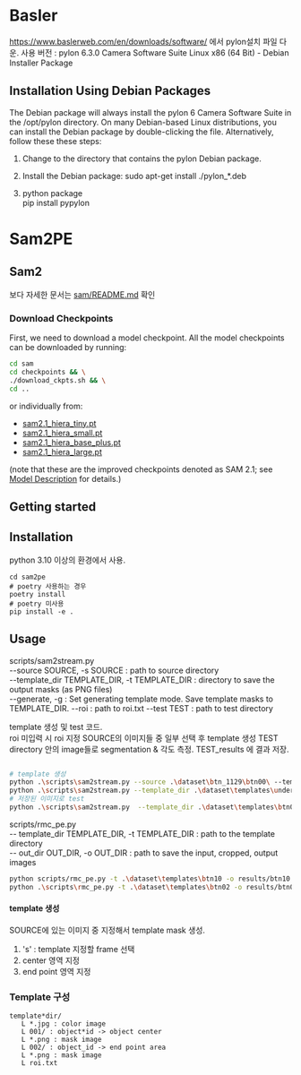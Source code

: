 # Basler

https://www.baslerweb.com/en/downloads/software/ 에서 pylon설치 파일 다운.
사용 버전 : pylon 6.3.0 Camera Software Suite Linux x86 (64 Bit) - Debian Installer Package

## Installation Using Debian Packages

The Debian package will always install the pylon 6 Camera Software Suite in the
/opt/pylon directory. On many Debian-based Linux distributions, you can install
the Debian package by double-clicking the file. Alternatively, follow these
these steps:

1. Change to the directory that contains the pylon Debian package.

2. Install the Debian package:
   sudo apt-get install ./pylon\_\*.deb

3. python package  
   pip install pypylon

# Sam2PE

## Sam2

보다 자세한 문서는 [sam/README.md](./sam/README.md) 확인

### Download Checkpoints

First, we need to download a model checkpoint. All the model checkpoints can be downloaded by running:

```bash
cd sam
cd checkpoints && \
./download_ckpts.sh && \
cd ..
```

or individually from:

- [sam2.1_hiera_tiny.pt](https://dl.fbaipublicfiles.com/segment_anything_2/092824/sam2.1_hiera_tiny.pt)
- [sam2.1_hiera_small.pt](https://dl.fbaipublicfiles.com/segment_anything_2/092824/sam2.1_hiera_small.pt)
- [sam2.1_hiera_base_plus.pt](https://dl.fbaipublicfiles.com/segment_anything_2/092824/sam2.1_hiera_base_plus.pt)
- [sam2.1_hiera_large.pt](https://dl.fbaipublicfiles.com/segment_anything_2/092824/sam2.1_hiera_large.pt)

(note that these are the improved checkpoints denoted as SAM 2.1; see [Model Description](#model-description) for details.)

## Getting started

## Installation

python 3.10 이상의 환경에서 사용.

```
cd sam2pe
# poetry 사용하는 경우
poetry install
# poetry 미사용
pip install -e .
```

## Usage

scripts/sam2stream.py  
--source SOURCE, -s SOURCE : path to source directory  
--template_dir TEMPLATE_DIR, -t TEMPLATE_DIR : directory to save the output masks (as PNG files)  
--generate, -g : Set generating template mode. Save template masks to TEMPLATE_DIR.
--roi : path to roi.txt
--test TEST : path to test directory

template 생성 및 test 코드.  
roi 미입력 시 roi 지정
SOURCE의 이미지들 중 일부 선택 후 template 생성
TEST directory 안의 image들로 segmentation & 각도 측정. TEST_results 에 결과 저장.

```bash

# template 생성
python .\scripts\sam2stream.py --source .\dataset\btn_1129\btn00\ --template_dir .\dataset\templates\btn00 -g
python .\scripts\sam2stream.py --template_dir .\dataset\templates\under_btn03 -g
# 저장된 이미지로 test
python .\scripts\sam2stream.py  --template_dir .\dataset\templates\btn00 --test  .\dataset\btn_1129\btn00\
```


scripts/rmc_pe.py  
-- template_dir TEMPLATE_DIR, -t TEMPLATE_DIR : path to the template directory  
-- out_dir OUT_DIR, -o OUT_DIR : path to save the input, cropped, output images

```bash
python scripts/rmc_pe.py -t .\dataset\templates\btn10 -o results/btn10
python .\scripts\rmc_pe.py -t .\dataset\templates\btn02 -o results/btn02 --source camera
```

#### template 생성

SOURCE에 있는 이미지 중 지정해서 template mask 생성.

1. 's' : template 지정할 frame 선택
2. center 영역 지정
3. end point 영역 지정

### Template 구성

```
template*dir/
   L *.jpg : color image
   L 001/ : object*id -> object center
   L *.png : mask image
   L 002/ : object_id -> end point area
   L *.png : mask image
   L roi.txt
```
